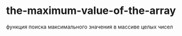 # the-maximum-value-of-the-array
функция поиска максимального значения в массиве целых чисел


<p><meta charset="utf-8">
<script>
var arr = [700,30,40,10,1,8,300,102,1,400];

//
function arrlen(arrin){
    var result = 0;
    for(var i = 0; i < arrin.length; i++)
        if (arrin[i] != undefined)
          result++;
    return result;
}
//
function maxout(arrin,arrln)
{
  var max=0;
  for (var i = 0; i < arrln; i++)
    {
      if(arr[i]>max){max=arr[i];}  
    }
  return max;
}

alert(maxout(arr,arrlen(arr)));
</script>
</p>
